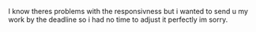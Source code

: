 I know theres problems with the responsivness but i wanted to send u my work by the deadline so i had no time to adjust it perfectly im sorry.
